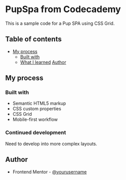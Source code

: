 # PupSpa from Codecademy

This is a sample code for a Pup SPA using CSS Grid. 

## Table of contents

- [My process](#my-process)
  - [Built with](#built-with)
  - [What I learned](#what-i-learned)
  [Author](#author)



## My process

### Built with

- Semantic HTML5 markup
- CSS custom properties
- CSS Grid
- Mobile-first workflow


### Continued development
Need to develop into more complex layouts.

## Author

- Frontend Mentor - [@yourusername](https://www.frontendmentor.io/profile/codenithin)
